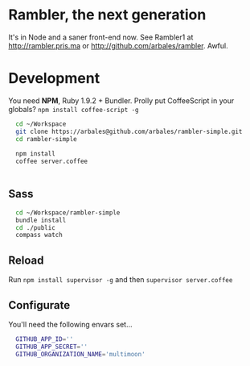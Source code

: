# Rambler, the next generation
It's in Node and a saner front-end now. See Rambler1 at http://rambler.pris.ma or http://github.com/arbales/rambler. Awful.

# Development
You need **NPM**, Ruby 1.9.2 + Bundler. Prolly put CoffeeScript in your globals? `npm install coffee-script -g`

```sh
  cd ~/Workspace
  git clone https://arbales@github.com/arbales/rambler-simple.git
  cd rambler-simple
  
  npm install
  coffee server.coffee         
  
```

## Sass
```sh
  cd ~/Workspace/rambler-simple
  bundle install
  cd ./public
  compass watch
```
       
## Reload
Run `npm install supervisor -g` and then `supervisor server.coffee`

## Configurate

You'll need the following envars set...

```sh
  GITHUB_APP_ID=''
  GITHUB_APP_SECRET=''
  GITHUB_ORGANIZATION_NAME='multimoon'
```